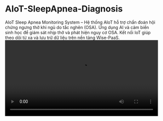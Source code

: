 # AIoT-SleepApnea-Diagnosis
AIoT Sleep Apnea Monitoring System – Hệ thống AIoT hỗ trợ chẩn đoán hội chứng ngưng thở khi ngủ do tắc nghẽn (OSA).  Ứng dụng AI và cảm biến sinh học để giám sát nhịp thở và phát hiện nguy cơ OSA. Kết nối IoT giúp theo dõi từ xa và lưu trữ dữ liệu trên nền tảng Wise-PaaS.
<video controls src="LINK_VIDEO_ISSUE" width="100%" height="auto">
</video>

